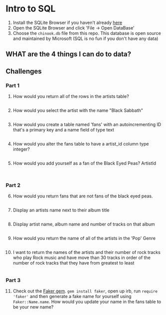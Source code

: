 # Intro to SQL

1. Install the SQLite Browser if you haven't already [here](http://sqlitebrowser.org/)
2. Open the SQLite Browser and click 'File -> Open DataBase'
3. Choose the `chinook.db` file from this repo. This database is open source and maintained by Microsoft (SQL is no fun if you don't have any data)


## WHAT are the 4 things I can do to data?





## Challenges


### Part 1 

1. How would you return all of the rows in the artists table?
  ```SQL
  
  ```
2. How would you select the artist with the name "Black Sabbath"
  ```SQL
  
  ```
3. How would you create a table named 'fans' with an autoincrementing ID that's a primary key and a name field of type text

  ```sql
  
  ```

4. How would you alter the fans table to have a artist_id column type integer?

  ```sql
  
  ```
5. How would you add yourself as a fan of the Black Eyed Peas? ArtistId
  ```sql
   
  ```
  
  
 ### Part 2


6. How would you return fans that are not fans of the black eyed peas.
  ```sql
  
  ```
7. Display an artists name next to their album title
```sql

```

8. Display artist name, album name and number of tracks on that album
```sql

```

9.  How would you return the name of all of the artists in the 'Pop' Genre
  ```sql


  ```


10. I want to return the names of the artists and their number of rock tracks
 who play Rock music
and have move than 30 tracks
in order of the number of rock tracks that they have
from greatest to least

```sql

```


### Part 3 


11. Check out the [Faker gem](https://github.com/stympy/faker). `gem install faker`, open up irb, run `require 'faker'` and then generate a fake name for yourself using `Faker::Name.name`. How would you update your name in the fans table to be your new name?
   ```sql

   ```
